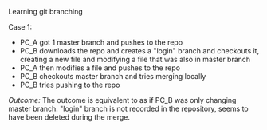 Learning git branching

Case 1:
* PC_A got 1 master branch and pushes to the repo
* PC_B 	downloads the repo and creates a "login" branch and checkouts it, creating a new file and modifying a file that was also in master branch
* PC_A then modifies a file and pushes to the repo
* PC_B checkouts master branch and tries merging locally
* PC_B tries pushing to the repo

_Outcome:_
The outcome is equivalent to as if PC_B was only changing master branch. "login" branch is not recorded in the repository, seems to have been deleted during the merge.
